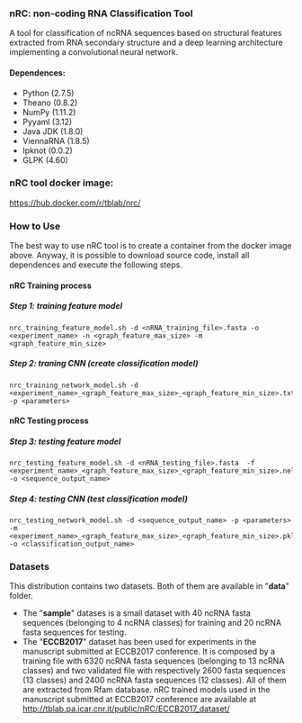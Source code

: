 ### nRC: non-coding RNA Classification Tool
A tool for classification of ncRNA sequences based on structural features extracted from RNA secondary structure and a deep learning architecture implementing a convolutional neural network.

#### Dependences:
* Python (2.7.5)
* Theano (0.8.2)
* NumPy  (1.11.2)
* Pyyaml (3.12)
* Java JDK  (1.8.0)
* ViennaRNA (1.8.5)
* Ipknot (0.0.2)
* GLPK	(4.60)

### nRC tool docker image:
https://hub.docker.com/r/tblab/nrc/


### How to Use
The best way to use nRC tool is to create a container from the docker image above. 
Anyway, it is possible to download source code, install all dependences and execute the following steps.

#### nRC Training process
##### Step 1: training feature model
```console
nrc_training_feature_model.sh -d <nRNA_training_file>.fasta -o <experiment_name> -n <graph_feature_max_size> -m <graph_feature_min_size>
```
##### Step 2: traning CNN (create classification model)
```console
nrc_training_network_model.sh -d <experiment_name>_<graph_feature_max_size>_<graph_feature_min_size>.txt -p <parameters>
```

####   
#### nRC Testing process

##### Step 3: testing feature model
```console
nrc_testing_feature_model.sh -d <nRNA_testing_file>.fasta  -f <experiment_name>_<graph_feature_max_size>_<graph_feature_min_size>.nel -o <sequence_output_name>
```
##### Step 4: testing CNN (test classification model)
```console
nrc_testing_network_model.sh -d <sequence_output_name> -p <parameters> -m <experiment_name>_<graph_feature_max_size>_<graph_feature_min_size>.pkl -o <classification_output_name>
```
###
### Datasets
This distribution contains two datasets. Both of them are available in "__data__" folder. 
* The "__sample__" datases is a small dataset with 40 ncRNA fasta sequences (belonging to 4 ncRNA classes) for training and 20 ncRNA fasta sequences for testing.
* The "__ECCB2017__" dataset has been used for experiments in the manuscript submitted at ECCB2017 conference. It is composed by a training file with 6320 ncRNA fasta sequences (belonging to 13 ncRNA classes) and two validated file with respectively 2600 fasta sequences (13 classes) and 2400 ncRNA fasta sequences (12 classes). All of them are extracted from Rfam database. 
nRC trained models used in the manuscript submitted at ECCB2017 conference are available at http://tblab.pa.icar.cnr.it/public/nRC/ECCB2017_dataset/
